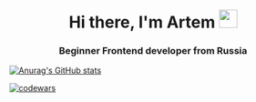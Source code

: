 <h1 align="center">Hi there, I'm Artem
<img src="https://github.com/blackcater/blackcater/raw/main/images/Hi.gif" height="32"/></h1>
<h3 align="center">Beginner Frontend developer from Russia</h3>

[![Anurag's GitHub stats](https://github-readme-stats.vercel.app/api?username=dmitrievich-an&show_icons=true&theme=dracula)](https://github.com/anuraghazra/github-readme-stats)

[![codewars](https://www.codewars.com/users/dmitrievich-an/badges/small)](https://www.codewars.com/users/dmitrievich-an)
